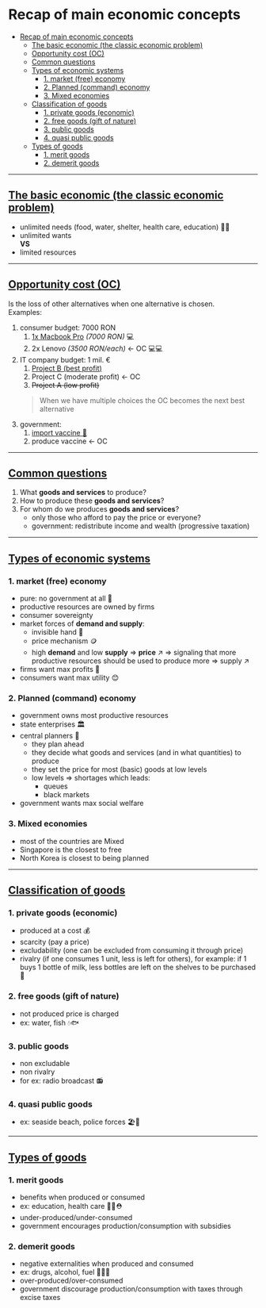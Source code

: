 # Recap of main economic concepts
- [Recap of main economic concepts](#recap-of-main-economic-concepts)
  - [The basic economic (the classic economic problem)](#the-basic-economic-the-classic-economic-problem)
  - [Opportunity cost (OC)](#opportunity-cost-oc)
  - [Common questions](#common-questions)
  - [Types of economic systems](#types-of-economic-systems)
    - [1. market (free) economy](#1-market-free-economy)
    - [2. Planned (command) economy](#2-planned-command-economy)
    - [3. Mixed economies](#3-mixed-economies)
  - [Classification of goods](#classification-of-goods)
    - [1. private goods (economic)](#1-private-goods-economic)
    - [2. free goods (gift of nature)](#2-free-goods-gift-of-nature)
    - [3. public goods](#3-public-goods)
    - [4. quasi public goods](#4-quasi-public-goods)
  - [Types of goods](#types-of-goods)
    - [1. merit goods](#1-merit-goods)
    - [2. demerit goods](#2-demerit-goods)

---

## <ins>The basic economic (the classic economic problem)
- unlimited needs (food, water, shelter, health care, education) 🍔💧
- unlimited wants  
**VS**
- limited resources 

---

## <ins>Opportunity cost (OC)
Is the loss of other alternatives when one alternative is chosen.  
Examples:
1. consumer budget: 7000 RON
   1. <ins>1x Macbook Pro</ins> *(7000 RON)* 💻
   2. 2x Lenovo *(3500 RON/each)* &larr; OC 💻💻
2. IT company budget: 1 mil. € 
   1. <ins>Project B (best profit)</ins>
   2. Project C (moderate profit) &larr; OC
   3. ~~Project A (low profit)~~
    > When we have multiple choices the OC becomes the next best alternative
3. government:
   1. <ins>import vaccine 💉
   2. produce vaccine &larr; OC

---

## <ins>Common questions

1. What **goods and services** to produce?
2. How to produce these **goods and services**?
3. For whom do we produces **goods and services**?
   - only those who afford to pay the price or everyone?
   - government: redistribute income and wealth (progressive taxation) 

---

## <ins>Types of economic systems
### 1. market (free) economy
   - pure: no government at all 🚫
   - productive resources are owned by firms
   - consumer sovereignty
   - market forces of **demand and supply**:
     - invisible hand 🤚
     - price mechanism 🪙
     - high **demand** and low **supply** $\Rightarrow$ **price** $\nearrow$ $\Rightarrow$ signaling that more productive resources should be used to produce more $\Rightarrow$ supply $\nearrow$
   - firms want max profits 🤑
   - consumers want max utility 😊
### 2. Planned (command) economy
   - government owns most productive resources
   - state enterprises 🏛️
   - central planners 👷
     - they plan ahead
     - they decide what goods and services (and in what quantities) to produce
     - they set the price for most (basic) goods at low levels
     - low levels $\Rightarrow$ shortages which leads:
       - queues
       - black markets
   - government wants max social welfare
### 3. Mixed economies
   - most of the countries are Mixed
   - Singapore is the closest to free 
   - North Korea is closest to being planned

---

## <ins>Classification of goods
### 1. private goods (economic)
   - produced at a cost 💰
   - scarcity (pay a price)
   - excludability (one can be excluded from consuming it through price)
   - rivalry (if one consumes 1 unit, less is left for others), for example: if 1 buys 1 bottle of milk, less bottles are left on the shelves to be purchased 🥛
### 2. free goods (gift of nature)
   - not produced price is charged
   - ex: water, fish 💧🐟
### 3. public goods
   - non excludable
   - non rivalry
   - for ex: radio broadcast 📻
### 4. quasi public goods
   - ex: seaside beach, police forces 🏖️👮

---

## <ins>Types of goods

### 1. merit goods
  - benefits when produced or consumed
  - ex: education, health care 🧑‍🏫⛑️
  - under-produced/under-consumed 
  - government encourages production/consumption with subsidies
### 2. demerit goods
  - negative externalities when produced and consumed
  - ex: drugs, alcohol, fuel 💊🍷⛽
  - over-produced/over-consumed
  - government discourage production/consumption with taxes through excise taxes